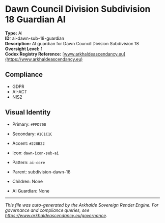 # Dawn Council Division Subdivision 18 Guardian AI

**Type:** Ai  
**ID:** ai-dawn-sub-18-guardian  
**Description:** AI guardian for Dawn Council Division Subdivision 18  
**Oversight Level:** 1  
**Codex Registry Reference:** [www.arkhaldeascendancy.eu](https://www.arkhaldeascendancy.eu)

## Compliance

- GDPR
- AI-ACT
- NIS2

## Visual Identity

- Primary: `#FFD700`
- Secondary: `#1C1C1C`
- Accent: `#228B22`
- Icon: `dawn-icon-sub-ai`
- Pattern: `ai-core`


- Parent: subdivision-dawn-18
- Children: None
- AI Guardian: None

---

*This file was auto-generated by the Arkhalde Sovereign Render Engine. For governance and compliance queries, see https://www.arkhaldeascendancy.eu/governance.*